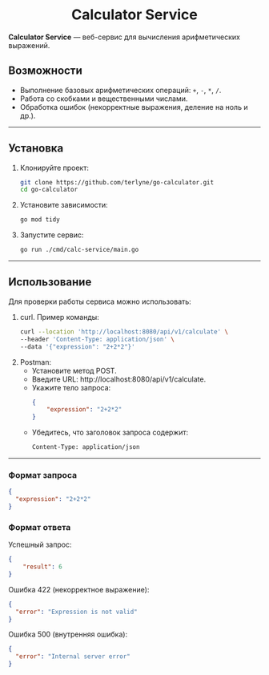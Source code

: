 <h1 align="center"> Calculator Service </h1>  

**Calculator Service** — веб-сервис для вычисления арифметических выражений.  

## Возможности  
- Выполнение базовых арифметических операций: `+`, `-`, `*`, `/`.  
- Работа со скобками и вещественными числами.  
- Обработка ошибок (некорректные выражения, деление на ноль и др.).  

---

## Установка  

1. Клонируйте проект:  
   ```bash
   git clone https://github.com/terlyne/go-calculator.git
   cd go-calculator

2. Установите зависимости:
    ```bash
    go mod tidy

3. Запустите сервис:
    ```bash
    go run ./cmd/calc-service/main.go

---

## Использование

Для проверки работы сервиса можно использовать:
1. curl. Пример команды:
    ```bash
    curl --location 'http://localhost:8080/api/v1/calculate' \
    --header 'Content-Type: application/json' \
    --data '{"expression": "2+2*2"}'
2. Postman:
    * Установите метод POST.
    * Введите URL: http://localhost:8080/api/v1/calculate.
    * Укажите тело запроса:
        ```json
        {
            "expression": "2+2*2"
        }
    * Убедитесь, что заголовок запроса содержит:
        ```bash 
        Content-Type: application/json

---

### Формат запроса
```json
{
  "expression": "2+2*2"
}
```
### Формат ответа
Успешный запрос:
```json
{
    "result": 6
}
```
Ошибка 422 (некорректное выражение):
```json
{
  "error": "Expression is not valid"
}
```
Ошибка 500 (внутренняя ошибка):
```json
{
  "error": "Internal server error"
}
```

